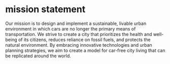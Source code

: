 # mission statement
Our mission is to design and implement a sustainable, livable urban environment in which cars are no longer the primary means of transportation. We strive to create a city that prioritizes the health and well-being of its citizens, reduces reliance on fossil fuels, and protects the natural environment. By embracing innovative technologies and urban planning strategies, we aim to create a model for car-free city living that can be replicated around the world.
